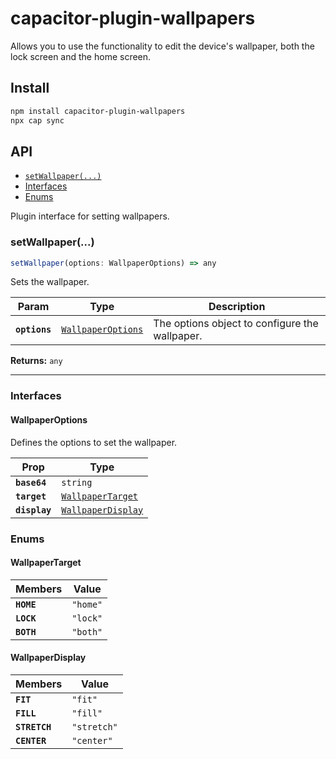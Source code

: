 # capacitor-plugin-wallpapers

Allows you to use the functionality to edit the device's wallpaper, both the lock screen and the home screen.

## Install

```bash
npm install capacitor-plugin-wallpapers
npx cap sync
```

## API

<docgen-index>

* [`setWallpaper(...)`](#setwallpaper)
* [Interfaces](#interfaces)
* [Enums](#enums)

</docgen-index>

<docgen-api>
<!--Update the source file JSDoc comments and rerun docgen to update the docs below-->

Plugin interface for setting wallpapers.

### setWallpaper(...)

```typescript
setWallpaper(options: WallpaperOptions) => any
```

Sets the wallpaper.

| Param         | Type                                                          | Description                                    |
| ------------- | ------------------------------------------------------------- | ---------------------------------------------- |
| **`options`** | <code><a href="#wallpaperoptions">WallpaperOptions</a></code> | The options object to configure the wallpaper. |

**Returns:** <code>any</code>

--------------------


### Interfaces


#### WallpaperOptions

Defines the options to set the wallpaper.

| Prop          | Type                                                          |
| ------------- | ------------------------------------------------------------- |
| **`base64`**  | <code>string</code>                                           |
| **`target`**  | <code><a href="#wallpapertarget">WallpaperTarget</a></code>   |
| **`display`** | <code><a href="#wallpaperdisplay">WallpaperDisplay</a></code> |


### Enums


#### WallpaperTarget

| Members    | Value               |
| ---------- | ------------------- |
| **`HOME`** | <code>"home"</code> |
| **`LOCK`** | <code>"lock"</code> |
| **`BOTH`** | <code>"both"</code> |


#### WallpaperDisplay

| Members       | Value                  |
| ------------- | ---------------------- |
| **`FIT`**     | <code>"fit"</code>     |
| **`FILL`**    | <code>"fill"</code>    |
| **`STRETCH`** | <code>"stretch"</code> |
| **`CENTER`**  | <code>"center"</code>  |

</docgen-api>
